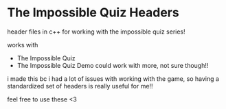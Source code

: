 # The Impossible Quiz Headers

header files in c++ for working with the impossible quiz series!

works with
- The Impossible Quiz
- The Impossible Quiz Demo
could work with more, not sure though!!

i made this bc i had a lot of issues with working with the game, so having a standardized set of headers is really useful for me!!

feel free to use these <3
